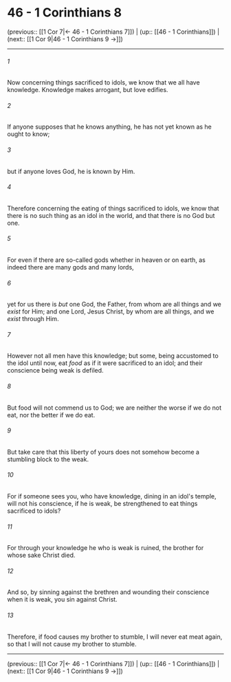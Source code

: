# 46 - 1 Corinthians 8

(previous:: [[1 Cor 7|← 46 - 1 Corinthians 7]]) | (up:: [[46 - 1 Corinthians]]) | (next:: [[1 Cor 9|46 - 1 Corinthians 9 →]])

***


###### 1 
Now concerning things sacrificed to idols, we know that we all have knowledge. Knowledge makes arrogant, but love edifies. 

###### 2 
If anyone supposes that he knows anything, he has not yet known as he ought to know; 

###### 3 
but if anyone loves God, he is known by Him. 

###### 4 
Therefore concerning the eating of things sacrificed to idols, we know that there is no such thing as an idol in the world, and that there is no God but one. 

###### 5 
For even if there are so-called gods whether in heaven or on earth, as indeed there are many gods and many lords, 

###### 6 
yet for us there is _but_ one God, the Father, from whom are all things and we _exist_ for Him; and one Lord, Jesus Christ, by whom are all things, and we _exist_ through Him. 

###### 7 
However not all men have this knowledge; but some, being accustomed to the idol until now, eat _food_ as if it were sacrificed to an idol; and their conscience being weak is defiled. 

###### 8 
But food will not commend us to God; we are neither the worse if we do not eat, nor the better if we do eat. 

###### 9 
But take care that this liberty of yours does not somehow become a stumbling block to the weak. 

###### 10 
For if someone sees you, who have knowledge, dining in an idol's temple, will not his conscience, if he is weak, be strengthened to eat things sacrificed to idols? 

###### 11 
For through your knowledge he who is weak is ruined, the brother for whose sake Christ died. 

###### 12 
And so, by sinning against the brethren and wounding their conscience when it is weak, you sin against Christ. 

###### 13 
Therefore, if food causes my brother to stumble, I will never eat meat again, so that I will not cause my brother to stumble.

***

(previous:: [[1 Cor 7|← 46 - 1 Corinthians 7]]) | (up:: [[46 - 1 Corinthians]]) | (next:: [[1 Cor 9|46 - 1 Corinthians 9 →]])
